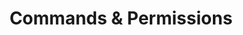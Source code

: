 ---
id: commands-and-permissions
title: Commands & Permissions
description: BedWars1058 Cosmetics Addon features and advantages.
---